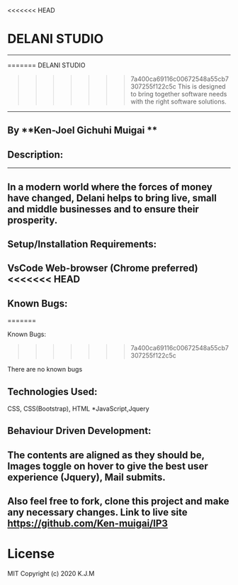 <<<<<<< HEAD
# DELANI STUDIO
---

=======
DELANI STUDIO	
>>>>>>> 7a400ca69116c00672548a55cb7307255f122c5c
This is designed to bring together software needs with the right software solutions.
---
By **Ken-Joel Gichuhi Muigai **
---
## Description:
---
In a modern world where the forces of money have changed, Delani helps to bring live, small and middle businesses and to ensure their prosperity.
---
## Setup/Installation Requirements:
VsCode
Web-browser (Chrome preferred)
<<<<<<< HEAD
---
## Known Bugs:
=======

Known Bugs:
>>>>>>> 7a400ca69116c00672548a55cb7307255f122c5c

There are no known bugs

## Technologies Used:

CSS, CSS(Bootstrap), HTML *JavaScript,Jquery

## Behaviour Driven Development:
The contents are aligned as they should be,
Images toggle on hover to give the best user experience (Jquery),
Mail submits.
--
Also feel free to fork, clone this project and make any necessary changes.
Link to live site
https://github.com/Ken-muigai/IP3
--
# License
MIT Copyright (c) 2020 K.J.M
